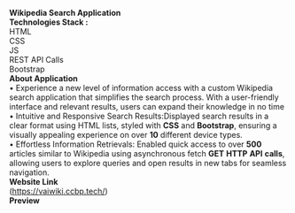 **Wikipedia Search Application**<br/>
**Technologies Stack :** <br/>
HTML<br/>
CSS<br/>
JS<br/>
REST API Calls<br/>
Bootstrap<br/>
**About Application** <br/>
• Experience a new level of information access with a custom Wikipedia search application that simplifies the search
process. With a user-friendly interface and relevant results, users can expand their knowledge in no time<br/>
• Intuitive and Responsive Search Results:Displayed search results in a clear format using HTML lists, styled with
**CSS** and **Bootstrap**, ensuring a visually appealing experience on over **10** different device types.<br/>
• Effortless Information Retrievals: Enabled quick access to over **500** articles similar to Wikipedia using asynchronous
fetch **GET** **HTTP** **API** **calls**, allowing users to explore queries and open results in new tabs for seamless navigation.<br/>
**Website Link** <br/>
(https://vaiwiki.ccbp.tech/)<br/>
**Preview**<br/>

